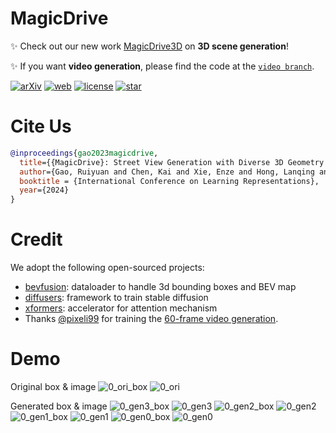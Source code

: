 # MagicDrive

✨ Check out our new work [MagicDrive3D](https://github.com/flymin/MagicDrive3D) on **3D scene generation**!

✨ If you want **video generation**, please find the code at the [`video branch`](https://github.com/cure-lab/MagicDrive/tree/video).

[![arXiv](https://img.shields.io/badge/ArXiv-2310.02601-b31b1b.svg?style=plastic)](https://arxiv.org/abs/2310.02601) [![web](https://img.shields.io/badge/Web-MagicDrive-blue.svg?style=plastic)](https://gaoruiyuan.com/magicdrive/) [![license](https://img.shields.io/github/license/cure-lab/MagicDrive?style=plastic)](https://github.com/cure-lab/MagicDrive/blob/main/LICENSE) [![star](https://img.shields.io/github/stars/cure-lab/MagicDrive)](https://github.com/cure-lab/MagicDrive)


# Cite Us

```bibtex
@inproceedings{gao2023magicdrive,
  title={{MagicDrive}: Street View Generation with Diverse 3D Geometry Control},
  author={Gao, Ruiyuan and Chen, Kai and Xie, Enze and Hong, Lanqing and Li, Zhenguo and Yeung, Dit-Yan and Xu, Qiang},
  booktitle = {International Conference on Learning Representations},
  year={2024}
}
```

# Credit

We adopt the following open-sourced projects:

- [bevfusion](https://github.com/mit-han-lab/bevfusion): dataloader to handle 3d bounding boxes and BEV map
- [diffusers](https://github.com/huggingface/diffusers): framework to train stable diffusion
- [xformers](https://github.com/facebookresearch/xformers): accelerator for attention mechanism
- Thanks [@pixeli99](https://github.com/pixeli99) for training the [60-frame video generation](https://gaoruiyuan.com/magicdrive/#long-video).

# Demo

Original box & image
![0_ori_box](https://github.com/user-attachments/assets/b75eefe0-bda1-4a15-9391-7ac3dec1f2e9)
![0_ori](https://github.com/user-attachments/assets/518b3cdf-bb83-44b6-83eb-3c481ca8ed7b)

Generated box & image
![0_gen3_box](https://github.com/user-attachments/assets/ad2c3135-38b5-4c20-abb8-99518567b0a2)
![0_gen3](https://github.com/user-attachments/assets/87c6de32-7186-4505-a51f-f2f78898643a)
![0_gen2_box](https://github.com/user-attachments/assets/fa3e69e9-8056-4819-a213-98bac4676236)
![0_gen2](https://github.com/user-attachments/assets/027075bf-c194-44ff-80d3-4ae25ef5fc1a)
![0_gen1_box](https://github.com/user-attachments/assets/d0c09de6-295f-44d8-882c-dab551c9483f)
![0_gen1](https://github.com/user-attachments/assets/64da239a-dbd0-4ded-b7c0-ae1059c08c38)
![0_gen0_box](https://github.com/user-attachments/assets/42721ef1-9dc4-44a5-a893-32438e005f57)
![0_gen0](https://github.com/user-attachments/assets/f9c2f11c-46ab-4586-b58d-da1a6f673d46)
